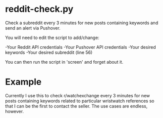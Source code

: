 # reddit-check.py
Check a subreddit every 3 minutes for new posts containing keywords and send an alert via Pushover.

You will need to edit the script to add/change:

-Your Reddit API credentials
-Your Pushover API credentials
-Your desired keywords
-Your desired subreddit (line 56)

You can then run the script in 'screen' and forget about it.

# Example
Currently I use this to check r/watchexchange every 3 minutes for new posts containing keywords related to particular wristwatch references so that I can be the first to contact the seller. The use cases are endless, however. 
